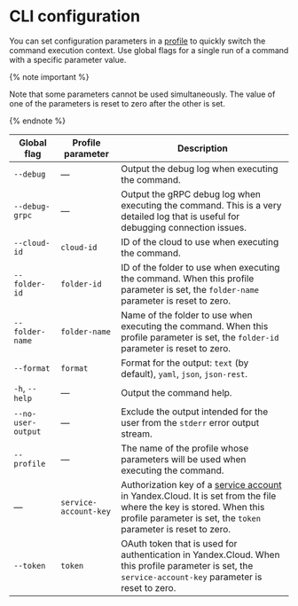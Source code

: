 # CLI configuration

You can set configuration parameters in a [profile](profile.md) to quickly switch the command execution context. Use global flags for a single run of a command with a specific parameter value.

{% note important %}

Note that some parameters cannot be used simultaneously. The value of one of the parameters is reset to zero after the other is set.

{% endnote %}

| Global flag | Profile parameter | Description |
| ---- | ---- | ---- |
| `--debug` | — | Output the debug log when executing the command. |
| `--debug-grpc` | — | Output the gRPC debug log when executing the command. This is a very detailed log that is useful for debugging connection issues. |
| `--cloud-id` | `cloud-id` | ID of the cloud to use when executing the command. |
| `--folder-id` | `folder-id` | ID of the folder to use when executing the command. When this profile parameter is set, the `folder-name` parameter is reset to zero. |
| `--folder-name` | `folder-name` | Name of the folder to use when executing the command. When this profile parameter is set, the `folder-id` parameter is reset to zero. |
| `--format` | `format` | Format for the output: `text` (by default), `yaml`, `json`, `json-rest`. |
| `-h`, `--help` | — | Output the command help. |
| `--no-user-output` | — | Exclude the output intended for the user from the `stderr` error output stream. |
| `--profile` | — | The name of the profile whose parameters will be used when executing the command. |
| — | `service-account-key` | Authorization key of a [service account](../../iam/concepts/users/service-accounts.md) in Yandex.Cloud. It is set from the file where the key is stored. When this profile parameter is set, the `token` parameter is reset to zero. |
| `--token` | `token` | OAuth token that is used for authentication in Yandex.Cloud. When this profile parameter is set, the `service-account-key` parameter is reset to zero. |
